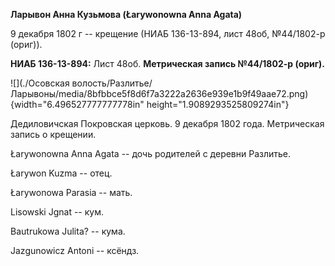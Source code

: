 **Ларывон Анна Кузьмова (Łarywonowna Anna Agata)**

9 декабря 1802 г -- крещение (НИАБ 136-13-894, лист 48об, №44/1802-р
(ориг)).

**НИАБ 136-13-894:** Лист 48об. **Метрическая запись №44/1802-р
(ориг).**

![](./Осовская волость/Разлитье/Ларывоны/media/8bfbbce5f8d6f7a3222a2636e939e1b9f49aae72.png){width="6.496527777777778in"
height="1.9089293525809274in"}

Дедиловичская Покровская церковь. 9 декабря 1802 года. Метрическая
запись о крещении.

Łarywonowna Anna Agata -- дочь родителей с деревни Разлитье.

Łarywon Kuzma -- отец.

Łarywonowa Parasia -- мать.

Lisowski Jgnat -- кум.

Bautrukowa Julita? -- кума.

Jazgunowicz Antoni -- ксёндз.

